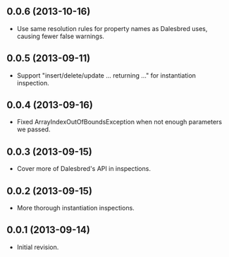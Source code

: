 ## 0.0.6 (2013-10-16)

  - Use same resolution rules for property names as Dalesbred uses, causing fewer false warnings.

## 0.0.5 (2013-09-11)

  - Support "insert/delete/update ... returning ..." for instantiation inspection.

## 0.0.4 (2013-09-16)

  - Fixed ArrayIndexOutOfBoundsException when not enough parameters we passed.

## 0.0.3 (2013-09-15)

  - Cover more of Dalesbred's API in inspections.

## 0.0.2 (2013-09-15)

  - More thorough instantiation inspections.

## 0.0.1 (2013-09-14)

  - Initial revision.
